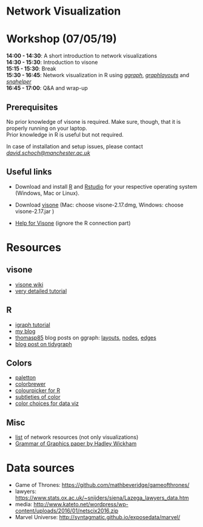 # Network Visualization 

# Workshop (07/05/19)

**14:00 - 14:30**: A short introduction to network visualizations  
**14:30 - 15:30**: Introduction to visone  
**15:15 - 15:30**: Break  
**15:30 - 16:45**: Network visualization in R using [*ggraph*](https://github.com/thomasp85/ggraph), [*graphlayouts*](https://github.com/schochastics/graphlayouts) and [*snahelper*](https://github.com/schochastics/snahelper)  
**16:45 - 17:00**: Q&A and wrap-up

## Prerequisites

No prior knowledge of visone is required. Make sure, though, that it is properly running on your laptop.  
Prior knowledge in R is useful but not required.  

In case of installation and setup issues, please contact *david.schoch@manchester.ac.uk*

## Useful links

- Download and install [R](https://cran.r-project.org/) and [Rstudio](https://www.rstudio.com/products/rstudio/download/#download) for your respective operating system (Windows, Mac or Linux).

- Download [visone](http://visone.info/html/download.html) (Mac: choose visone-2.17.dmg, Windows: choose visone-2.17.jar )

- [Help for Visone](http://visone.info/wiki/index.php/Installation_%28trail%29) (ignore the R connection part)


# Resources

## visone

- [visone wiki](https://visone.info/wiki/index.php/Main_Page)
- [very detailed tutorial](https://visone.info/wiki/images/6/67/VisoneTutorial-archeology.pdf)


## R

- [igraph tutorial](https://kateto.net/networks-r-igraph)
- [my blog](http://blog.schochastics.net)
- [thomasp85](https://twitter.com/thomasp85) blog posts on ggraph: [layouts](https://www.data-imaginist.com/2017/ggraph-introduction-layouts/), [nodes](https://www.data-imaginist.com/2017/ggraph-introduction-nodes/), [edges](https://www.data-imaginist.com/2017/ggraph-introduction-edges/)
- [blog post  on tidygraph](https://www.data-imaginist.com/2017/introducing-tidygraph/)

## Colors

- [paletton](http://paletton.com/#uid=c013t00490kRlxYaFw0g0qFqFg0w0aF)
- [colorbrewer](http://colorbrewer2.org/#type=sequential&scheme=BuGn&n=3)
- [colourpicker for R](https://cran.r-project.org/web/packages/colourpicker/index.html)
- [subtleties of color](https://earthobservatory.nasa.gov/blogs/elegantfigures/2013/08/05/subtleties-of-color-part-1-of-6/)
- [color choices for data viz](https://www.dataquest.io/blog/what-to-consider-when-choosing-colors-for-data-visualization/)

## Misc
- [list](https://github.com/briatte/awesome-network-analysis) of network resources (not only visualizations)
- [Grammar of Graphics paper by Hadley Wickham](http://vita.had.co.nz/papers/layered-grammar.html)

# Data sources

- Game of Thrones: https://github.com/mathbeveridge/gameofthrones/
- lawyers: https://www.stats.ox.ac.uk/~snijders/siena/Lazega_lawyers_data.htm
- media: http://www.kateto.net/wordpress/wp-content/uploads/2016/01/netscix2016.zip
- Marvel Universe: http://syntagmatic.github.io/exposedata/marvel/
